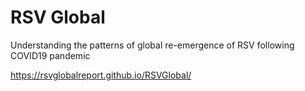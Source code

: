 # RSV Global
Understanding the patterns of global re-emergence of RSV following COVID19 pandemic

https://rsvglobalreport.github.io/RSVGlobal/
